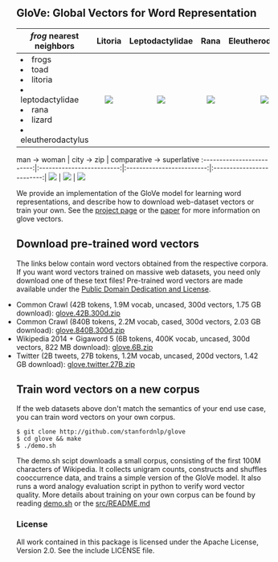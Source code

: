 ## GloVe: Global Vectors for Word Representation

<em>frog</em> nearest neighbors | Litoria             |  Leptodactylidae | Rana | Eleutherodactylus
-------------------------|:-------------------------:|:-------------------------:|:-------------------------:|:-------------------------:|
<li> frogs <li> toad <li> litoria <li> leptodactylidae <li> rana <li> lizard <li> eleutherodactylus | ![](http://nlp.stanford.edu/projects/glove/images/litoria.jpg)  |  ![](http://nlp.stanford.edu/projects/glove/images/leptodactylidae.jpg) |  ![](http://nlp.stanford.edu/projects/glove/images/rana.jpg) |  ![](http://nlp.stanford.edu/projects/glove/images/eleutherodactylus.jpg)

man -> woman             |  city -> zip | comparative -> superlative
:-------------------------:|:-------------------------:|:-------------------------:|:-------------------------:|
![](http://nlp.stanford.edu/projects/glove/images/man_woman_small.jpg)  |   ![](http://nlp.stanford.edu/projects/glove/images/city_zip_small.jpg) |  ![](http://nlp.stanford.edu/projects/glove/images/comparative_superlative_small.jpg)

We provide an implementation of the GloVe model for learning word representations, and describe how to download web-dataset vectors or train your own. See the [project page](http://nlp.stanford.edu/projects/glove/) or the [paper](http://nlp.stanford.edu/pubs/glove.pdf) for more information on glove vectors.

## Download pre-trained word vectors
The links below contain word vectors obtained from the respective corpora. If you want word vectors trained on massive web datasets, you need only download one of these text files! Pre-trained word vectors are made available under the <a href="http://opendatacommons.org/licenses/pddl/">Public Domain Dedication and License</a>. 
<div class="entry">
<ul style="padding-left:0px; margin-top:0px; margin-bottom:0px">
  <li> Common Crawl (42B tokens, 1.9M vocab, uncased, 300d vectors, 1.75 GB download): <a href="http://nlp.stanford.edu/data/wordvecs/glove.42B.300d.zip">glove.42B.300d.zip</a> </li>
  <li> Common Crawl (840B tokens, 2.2M vocab, cased, 300d vectors, 2.03 GB download): <a href="http://nlp.stanford.edu/data/wordvecs/glove.840B.300d.zip">glove.840B.300d.zip</a> </li>
  <li> Wikipedia 2014 + Gigaword 5 (6B tokens, 400K vocab, uncased, 300d vectors, 822 MB download): <a href="http://nlp.stanford.edu/data/wordvecs/glove.6B.zip">glove.6B.zip</a> </li>
  <li> Twitter (2B tweets, 27B tokens, 1.2M vocab, uncased, 200d vectors, 1.42 GB download): <a href="http://nlp.stanford.edu/data/wordvecs/glove.twitter.27B.zip">glove.twitter.27B.zip</a>
</ul>
</div>

## Train word vectors on a new corpus
If the web datasets above don't match the semantics of your end use case, you can train word vectors on your own corpus.

    $ git clone http://github.com/stanfordnlp/glove
    $ cd glove && make
    $ ./demo.sh

The demo.sh scipt downloads a small corpus, consisting of the first 100M characters of Wikipedia. It collects unigram counts, constructs and shuffles cooccurrence data, and trains a simple version of the GloVe model. It also runs a word analogy evaluation script in python to verify word vector quality. More details about training on your own corpus can be found by reading [demo.sh](https://github.com/stanfordnlp/GloVe/blob/master/demo.sh) or the [src/README.md](https://github.com/stanfordnlp/GloVe/tree/master/src)

### License
All work contained in this package is licensed under the Apache License, Version 2.0. See the include LICENSE file.
